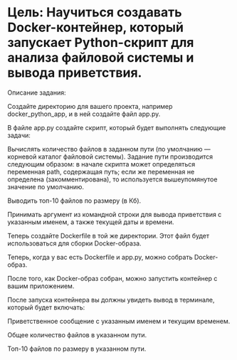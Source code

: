 # Цель: Научиться создавать Docker-контейнер, который запускает Python-скрипт для анализа файловой системы и вывода приветствия.

Описание задания:

Создайте директорию для вашего проекта, например docker_python_app, и в ней создайте файл app.py.

В файле app.py создайте скрипт, который будет выполнять следующие задачи:

Вычислять количество файлов в заданном пути (по умолчанию — корневой каталог файловой системы). Задание пути производится следующим образом: в начале скрипта может определяться переменная  path, содержащая путь; если же переменная не определена (закомментирована), то используется вышеупомянутое значение по умолчанию.

Выводить топ-10 файлов по размеру (в Кб).

Принимать аргумент из командной строки для вывода приветствия с указанным именем, а также текущей даты и времени.

Теперь создайте Dockerfile в той же директории. Этот файл будет использоваться для сборки Docker-образа.

Теперь, когда у вас есть Dockerfile и app.py, можно собрать Docker-образ.

После того, как Docker-образ собран, можно запустить контейнер с вашим приложением. 

После запуска контейнера вы должны увидеть вывод в терминале, который будет включать:

Приветственное сообщение с указанным именем и текущим временем.

Общее количество файлов в указанном пути.

Топ-10 файлов по размеру в указанном пути.
